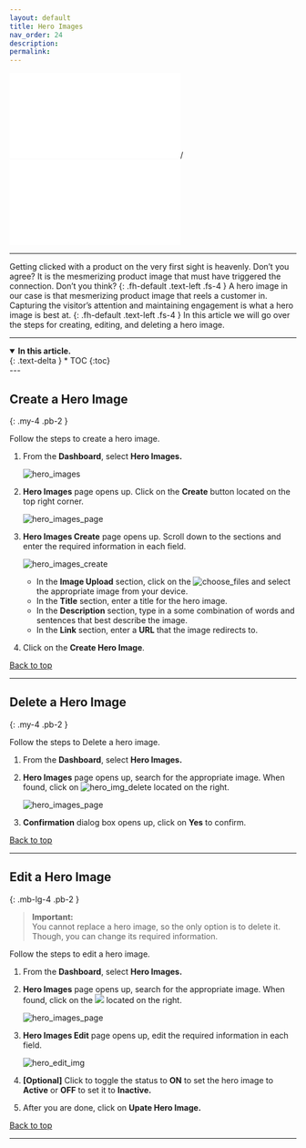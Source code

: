 ```yaml
---
layout: default
title: Hero Images
nav_order: 24
description:
permalink:
---
```


![a](/index.md)/![b](/docs/heroimages/heroimages.md)

---

Getting clicked with a product on the very first sight is heavenly. Don’t you agree?
It is the mesmerizing product image that must have triggered the connection. Don’t you think?
{: .fh-default .text-left .fs-4 }
A hero image in our case is that mesmerizing product image that reels a customer in.
Capturing the visitor’s attention and maintaining engagement is what a hero image is best at.
{: .fh-default .text-left .fs-4 }
In this article we will go over the steps for creating, editing, and deleting a hero image.

---

<details open markdown="block">
  <summary>
    <b>In this article.</b>
  </summary>
  {: .text-delta }
* TOC
{:toc}
</details>
---

## Create a Hero Image

{: .my-4 .pb-2 }

Follow the steps to create a hero image.

1.  From the **Dashboard**, select **Hero Images.**

    ![hero_images](../../images/heroimages/heroimgdash.png)

2.  **Hero Images** page opens up. Click on the **Create** button located on the top right corner.

    ![hero_images_page](../../images/heroimages/hero_img_pages.png)

3.  **Hero Images Create** page opens up. Scroll down to the sections and enter the required information in each field.

    ![hero_images_create](../../images/heroimages/hero_img_create.png)

    - In the **Image Upload** section, click on the ![choose_files](../../images/buttons/herochfiles.png) and select the appropriate image from your device.
    - In the **Title** section, enter a title for the hero image.
    - In the **Description** section, type in a some combination of words and sentences that best describe the image.
    - In the **Link** section, enter a **URL** that the image redirects to.

4.  Click on the **Create Hero Image**.

<a href="#top" id="back-to-top">Back to top</a>

---

## Delete a Hero Image

{: .my-4 .pb-2 }

Follow the steps to Delete a hero image.

1. From the **Dashboard**, select **Hero Images.**

2. **Hero Images** page opens up, search for the appropriate image. When found, click on ![hero_img_delete](../../images/buttons/herodel.png) located on the right.

   ![hero_images_page](../../images/heroimages/hero_img_pages.png)

3. **Confirmation** dialog box opens up, click on **Yes** to confirm.

<a href="#top" id="back-to-top">Back to top</a>

---

## Edit a Hero Image

{: .mb-lg-4 .pb-2 }

> **Important:**<br>
> You cannot replace a hero image, so the only option is to delete it. Though, you can change its required information.

Follow the steps to edit a hero image.

1. From the **Dashboard**, select **Hero Images.**

2. **Hero Images** page opens up, search for the appropriate image. When found, click on the ![](../../images/buttons/herocheck.png) located on the right.

   ![hero_images_page](../../images/heroimages/hero_img_pages.png)

3. **Hero Images Edit** page opens up, edit the required information in each field.

   ![hero_edit_img](../../images/heroimages/hero_img_edit.png)

4. **[Optional]** Click to toggle the status to **ON** to set the hero image to **Active** or **OFF** to set it to **Inactive.**
5. After you are done, click on **Upate Hero Image.**

<a href="#top" id="back-to-top">Back to top</a>

---
